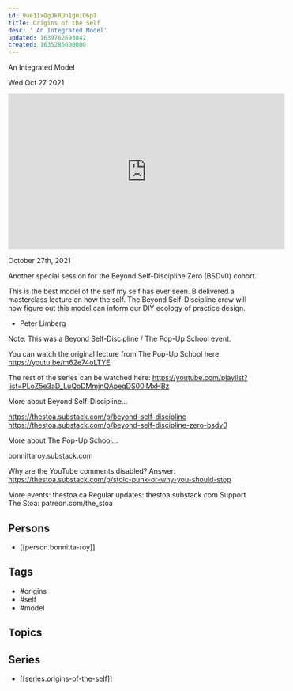 ```yaml
---
id: 9ue1IxOgJkRUb1gniQ6pT
title: Origins of the Self
desc: ' An Integrated Model'
updated: 1639762693842
created: 1635285600000
---
```



 An Integrated Model

Wed Oct 27 2021

<iframe width="560" height="315" src="https://www.youtube.com/embed/QivUf1QXtP8" title="Origins of the Self: An Integrated Model w/ Bonnitta Roy" frameborder="0" allow="accelerometer; autoplay; clipboard-write; encrypted-media; gyroscope; picture-in-picture" allowfullscreen ></iframe>

October 27th, 2021

Another special session for the Beyond Self-Discipline Zero (BSDv0) cohort.

This is the best model of the self my self has ever seen. B delivered a masterclass lecture on how the self. The Beyond Self-Discipline crew will now figure out this model can inform our DIY ecology of practice design. 

- Peter Limberg 

Note: This was a Beyond Self-Discipline / The Pop-Up School event. 

You can watch the original lecture from The Pop-Up School here: https://youtu.be/m62e74oLTYE

The rest of the series can be watched here: https://youtube.com/playlist?list=PLoZ5e3aD_LuQoDMmjnQApeqDS00iMxHBz

More about Beyond Self-Discipline...

https://thestoa.substack.com/p/beyond-self-discipline
https://thestoa.substack.com/p/beyond-self-discipline-zero-bsdv0

More about The Pop-Up School...

bonnittaroy.substack.com

Why are the YouTube comments disabled? Answer: https://thestoa.substack.com/p/stoic-punk-or-why-you-should-stop

More events: thestoa.ca
Regular updates: thestoa.substack.com
Support The Stoa: patreon.com/the_stoa

## Persons

- [[person.bonnitta-roy]]

## Tags

- #origins
- #self
- #model

## Topics



## Series

- [[series.origins-of-the-self]]

